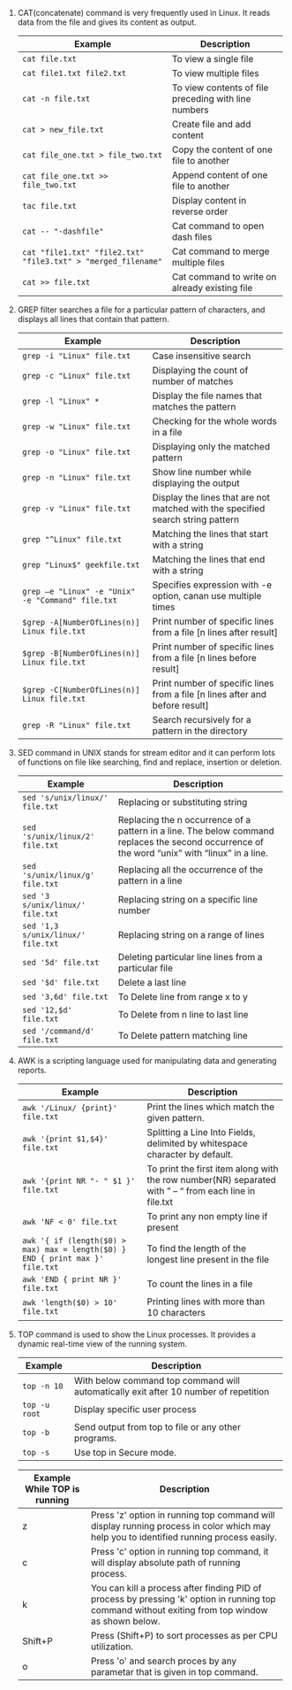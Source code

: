 1. CAT(concatenate) command is very frequently used in Linux. It reads data from the file and gives its content as output.

    | Example        | Description    |
    | -------------- | -------------- |
    | `cat file.txt` | To view a single file |
    | `cat file1.txt file2.txt` | To view multiple files |
    | `cat -n file.txt` | To view contents of file preceding with line numbers | 
    | `cat > new_file.txt` | Create file and add content |
    | `cat file_one.txt > file_two.txt` | Copy the content of one file to another |
    | `cat file_one.txt >> file_two.txt` | Append content of one file to another |
    | `tac file.txt` | Display content in reverse order |
    | `cat -- "-dashfile"` | Cat command to open dash files |
    | `cat "file1.txt" "file2.txt" "file3.txt" > "merged_filename"` | Cat command to merge multiple files |
    | `cat >> file.txt` | Cat command to write on already existing file |


2. GREP filter searches a file for a particular pattern of characters, and displays all lines that contain that pattern. 

    | Example        | Description    |
    | -------------- | -------------- |
    | `grep -i "Linux" file.txt` | Case insensitive search |
    | `grep -c "Linux" file.txt` | Displaying the count of number of matches |
    | `grep -l "Linux" *` | Display the file names that matches the pattern |
    | `grep -w "Linux" file.txt` | Checking for the whole words in a file |
    | `grep -o "Linux" file.txt` | Displaying only the matched pattern |
    | `grep -n "Linux" file.txt` | Show line number while displaying the output |
    | `grep -v "Linux" file.txt` | Display the lines that are not matched with the specified search string pattern |
    | `grep "^Linux" file.txt` | Matching the lines that start with a string |
    | `grep "Linux$" geekfile.txt` | Matching the lines that end with a string |
    | `grep –e "Linux" -e "Unix" -e "Command" file.txt` | Specifies expression with -e option, canan use multiple times |
    | `$grep -A[NumberOfLines(n)] Linux file.txt` | Print number of specific lines from a file [n lines after result] |
    | `$grep -B[NumberOfLines(n)] Linux file.txt` | Print number of specific lines from a file [n lines before result] |
    | `$grep -C[NumberOfLines(n)] Linux file.txt` | Print number of specific lines from a file [n lines after and before result] |
    | `grep -R "Linux" file.txt` | Search recursively for a pattern in the directory |


3. SED command in UNIX stands for stream editor and it can perform lots of functions on file like searching, find and replace, insertion or deletion.

    | Example        | Description    |
    | -------------- | -------------- |
    | `sed 's/unix/linux/' file.txt` | Replacing or substituting string |
    | `sed 's/unix/linux/2' file.txt` | Replacing the n occurrence of a pattern in a line. The below command replaces the second occurrence of the word “unix” with “linux” in a line.  |
    | `sed 's/unix/linux/g' file.txt` | Replacing all the occurrence of the pattern in a line |
    | `sed '3 s/unix/linux/' file.txt` | Replacing string on a specific line number |
    | `sed '1,3 s/unix/linux/' file.txt` | Replacing string on a range of lines |
    | `sed '5d' file.txt` | Deleting particular line lines from a particular file |
    | `sed '$d' file.txt` | Delete a last line |
    | `sed '3,6d' file.txt` | To Delete line from range x to y |
    | `sed '12,$d' file.txt` | To Delete from n line to last line |
    | `sed '/command/d' file.txt` | To Delete pattern matching line |
    

4. AWK is a scripting language used for manipulating data and generating reports.

    | Example        | Description    |
    | -------------- | -------------- |
    | `awk '/Linux/ {print}' file.txt` | Print the lines which match the given pattern. |
    | `awk '{print $1,$4}' file.txt` | Splitting a Line Into Fields, delimited by whitespace character by default. |
    | `awk '{print NR "- " $1 }' file.txt` | To print the first item along with the row number(NR) separated with ” – “ from each line in file.txt |
    | `awk 'NF < 0' file.txt` | To print any non empty line if present |
    | `awk '{ if (length($0) > max) max = length($0) } END { print max }' file.txt` | To find the length of the longest line present in the file |
    | `awk 'END { print NR }' file.txt` | To count the lines in a file |
    | `awk 'length($0) > 10' file.txt` | Printing lines with more than 10 characters |


5. TOP command is used to show the Linux processes. It provides a dynamic real-time view of the running system.

    | Example        | Description    |
    | -------------- | -------------- |
    | `top -n 10` | With below command top command will automatically exit after 10 number of repetition |
    | `top -u root` | Display specific user process |
    | `top -b` | Send output from top to file or any other programs. |
    | `top -s` | Use top in Secure mode. |
    

    | Example While TOP is running | Description    |
    | ---------------------------- | -------------- |
    | z | Press 'z' option in running top command will display running process in color which may help you to identified running process easily. |
    | c | Press 'c' option in running top command, it will display absolute path of running process. |
    | k | You can kill a process after finding PID of process by pressing 'k' option in running top command without exiting from top window as shown below. |
    | Shift+P | Press (Shift+P) to sort processes as per CPU utilization. |
    | o | Press 'o' and search proces by any parametar that is given in top command. |


